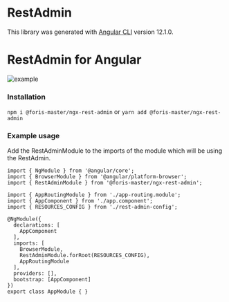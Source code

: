 # RestAdmin

This library was generated with [Angular CLI](https://github.com/angular/angular-cli) version 12.1.0.

# RestAdmin for Angular
![example](https://github.com/Foris-master/ngx-admin/tree/dev_geol/projects/rest-admin-example)

### Installation
`npm i @foris-master/ngx-rest-admin` or `yarn add @foris-master/ngx-rest-admin`

### Example usage
Add the RestAdminModule to the imports of the module which will be using the RestAdmin.
```
import { NgModule } from '@angular/core';
import { BrowserModule } from '@angular/platform-browser';
import { RestAdminModule } from '@foris-master/ngx-rest-admin';

import { AppRoutingModule } from './app-routing.module';
import { AppComponent } from './app.component';
import { RESOURCES_CONFIG } from './rest-admin-config';

@NgModule({
  declarations: [
    AppComponent
  ],
  imports: [
    BrowserModule,
    RestAdminModule.forRoot(RESOURCES_CONFIG),
    AppRoutingModule
  ],
  providers: [],
  bootstrap: [AppComponent]
})
export class AppModule { }

